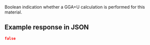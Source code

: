 Boolean indication whether a GGA+U calculation is performed for this material.















































## Example response in JSON

```json
false
```

